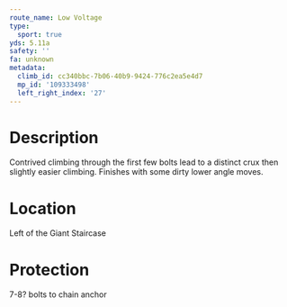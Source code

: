 ```yaml
---
route_name: Low Voltage
type:
  sport: true
yds: 5.11a
safety: ''
fa: unknown
metadata:
  climb_id: cc340bbc-7b06-40b9-9424-776c2ea5e4d7
  mp_id: '109333498'
  left_right_index: '27'
---
```

# Description
Contrived climbing through the first few bolts lead to a distinct crux then slightly easier climbing.  Finishes with some dirty lower angle moves.

# Location
Left of the Giant Staircase

# Protection
7-8? bolts to chain anchor
